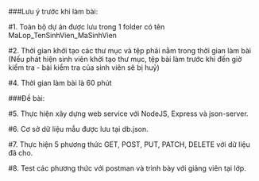 ###Lưu ý trước khi làm bài:

#1. Toàn bộ dự án được lưu trong 1 folder có tên MaLop_TenSinhVien_MaSinhVien

#2. Thởi gian khởi tạo các thư mục và tệp phải nằm trong thời gian làm bài (Nếu phát hiện sinh viên khởi tạo thư mục, tệp bài làm trước khi đến giờ kiểm tra - bài kiểm tra của sinh viên sẽ bị huỷ)

#4. Thời gian làm bài là 60 phút

###Đề bài:

#5. Thực hiện xây dựng web service với NodeJS, Express và json-server.

#6. Cơ sở dữ liệu mẫu được lưu tại db.json.

#7. Thực hiện 5 phương thức GET, POST, PUT, PATCH, DELETE với dữ liệu đã cho.

#8. Test các phương thức với postman và trình bày với giảng viên tại lớp.
